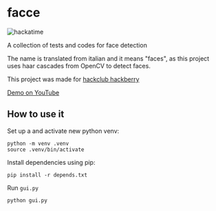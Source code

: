 # facce

![hackatime](https://hackatime-badge.hackclub.com/U096FFK63H7/facce)

A collection of tests and codes for face detection

The name is translated from italian and it means "faces", as this project uses haar cascades from OpenCV to detect faces. 

This project was made for [hackclub hackberry](https://hackberry.hackclub.com)

[Demo on YouTube](https://www.youtube.com/embed/_5op2X7bEns?si=bi5kwfkepOvBv3tC)

## How to use it

Set up a and activate new python venv:

```shell
python -m venv .venv
source .venv/bin/activate
```

Install dependencies using pip:

```shell
pip install -r depends.txt
```

Run `gui.py`

```shell
python gui.py
```

